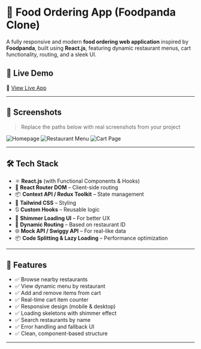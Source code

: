 # 🍱 Food Ordering App (Foodpanda Clone)

A fully responsive and modern **food ordering web application** inspired by **Foodpanda**, built using **React.js**, featuring dynamic restaurant menus, cart functionality, routing, and a sleek UI.

## 🚀 Live Demo

🔗 [View Live App](https://your-deployed-link.com)

---

## 📸 Screenshots

> Replace the paths below with real screenshots from your project

![Homepage](./screenshots/home.png)
![Restaurant Menu](./screenshots/menu.png)
![Cart Page](./screenshots/cart.png)

---

## 🛠 Tech Stack

- ⚛️ **React.js** (with Functional Components & Hooks)
- 🧭 **React Router DOM** – Client-side routing
- 📦 **Context API / Redux Toolkit** – State management
- 💅 **Tailwind CSS** – Styling
- 🔃 **Custom Hooks** – Reusable logic
- 🐢 **Shimmer Loading UI** – For better UX
- 🧱 **Dynamic Routing** – Based on restaurant ID
- 🌐 **Mock API / Swiggy API** – For real-like data
- 📦 **Code Splitting & Lazy Loading** – Performance optimization

---

## 🎯 Features

- ✅ Browse nearby restaurants
- ✅ View dynamic menu by restaurant
- ✅ Add and remove items from cart
- ✅ Real-time cart item counter
- ✅ Responsive design (mobile & desktop)
- ✅ Loading skeletons with shimmer effect
- ✅ Search restaurants by name
- ✅ Error handling and fallback UI
- ✅ Clean, component-based structure

---
